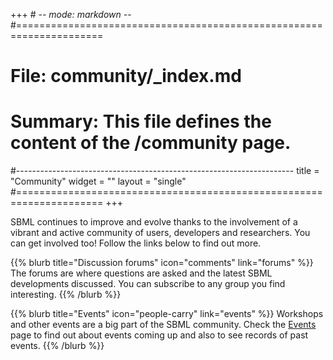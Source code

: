 +++ # -*- mode: markdown -*-
#=====================================================================
# File:    community/_index.md
# Summary: This file defines the content of the /community page.
#---------------------------------------------------------------------
title = "Community"
widget = ""
layout = "single"
#=====================================================================
+++

SBML continues to improve and evolve thanks to the involvement of a vibrant and active community of users, developers and researchers. You can get involved too! Follow the links below to find out more.

{{% blurb title="Discussion forums" icon="comments" link="forums" %}}
  The forums are where questions are asked and the latest SBML developments discussed. You can subscribe to any group you find interesting.
{{% /blurb %}}

{{% blurb title="Events" icon="people-carry" link="events" %}}
  Workshops and other events are a big part of the SBML community. Check the [Events](events) page to find out about events coming up and also to see records of past events.
{{% /blurb %}}

<!-- 2022-01-03 commenting out because we don't have time to do more with this.

{{% blurb title="Announcements" icon="bullhorn" link="/news" %}}
  Announcements by the SBML community also have their own area on this site—visit the [News](/news) page. (Don't forget you can [send us](mailto:sbml-team@googlegroups.com) your SBML-related announcements!)
{{% /blurb %}}

{{% blurb title="SBML Showcase" icon="heart" link="showcase" %}}
Many software packages today support SBML. Visit the [SBML Showcase](showcase) for a list of different software systems and their features.
{{% /blurb %}}

-->
